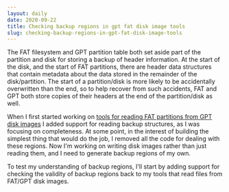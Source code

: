 ```yaml
---
layout: daily
date: 2020-09-22
title: Checking backup regions in gpt fat disk image tools
slug: checking-backup-regions-in-gpt-fat-disk-image-tools
---
```


The FAT filesystem and GPT partition table both set aside part of the partition and disk for storing a backup
of header information. At the start of the disk, and the start of FAT partitions, there are header data structures
that contain metadata about the data stored in the remainder of the disk/partition. The start of a partition/disk
is more likely to be accidentally overwritten than the end, so to help recover from such accidents, FAT and GPT
both store copies of their headers at the end of the partition/disk as well.

When I first started working on [tools for reading FAT partitions from GPT disk images](https://github.com/gridbugs/gpt-fat-disk-image)
I added support for reading backup structures, as I was focusing
on completeness. At some point, in the interest of building the simplest thing that would do the job, I removed all
the code for dealing with these regions. Now I'm working on writing disk images rather than just reading them, and I need
to generate backup regions of my own.

To test my understanding of backup regions, I'll start by adding support for checking the validity of backup regions back to my
tools that read files from FAT/GPT disk images.
